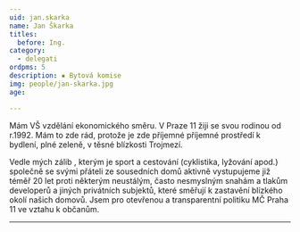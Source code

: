 ```yaml
---
uid: jan.skarka
name: Jan Škarka
titles:
  before: Ing. 
category:
  - delegati
ordpms: 5  
description: ▪ Bytová komise
img: people/jan-skarka.jpg
age: 

---
```


Mám VŠ vzdělání ekonomického směru. V Praze 11 žiji se svou rodinou od r.1992. Mám to zde rád, protože je zde příjemné příjemné prostředí k bydlení, plné zeleně, v těsné blízkosti  Trojmezí.

Vedle mých zálib , kterým je sport a cestování (cyklistika, lyžování apod.) společně se svými přáteli ze sousedních domů aktivně vystupujeme již téměř 20 let proti některým neustálým, často nesmyslným snahám a tlakům developerů a jiných privátních subjektů, které směřují k zastavění blízkého okolí našich domovů.
Jsem pro otevřenou a transparentní politiku MČ Praha 11 ve vztahu k občanům.

---
